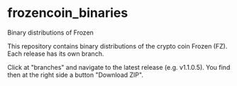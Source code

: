 frozencoin_binaries
===================

Binary distributions of Frozen

This repository contains binary distributions of the crypto coin Frozen (FZ).
Each release has its own branch.

Click at "branches" and navigate to the latest release (e.g. v1.1.0.5). You
find then at the right side a button "Download ZIP".

